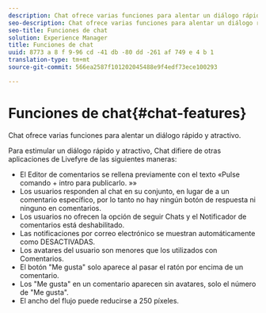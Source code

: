 ```yaml
---
description: Chat ofrece varias funciones para alentar un diálogo rápido y atractivo.
seo-description: Chat ofrece varias funciones para alentar un diálogo rápido y atractivo.
seo-title: Funciones de chat
solution: Experience Manager
title: Funciones de chat
uuid: 8773 a 8 f 9-96 cd -41 db -80 dd -261 af 749 e 4 b 1
translation-type: tm+mt
source-git-commit: 566ea2587f101202045488e9f4edf73ece100293

---
```



# Funciones de chat{#chat-features}

Chat ofrece varias funciones para alentar un diálogo rápido y atractivo.



Para estimular un diálogo rápido y atractivo, Chat difiere de otras aplicaciones de Livefyre de las siguientes maneras:

* El Editor de comentarios se rellena previamente con el texto «Pulse comando + intro para publicarlo. »»
* Los usuarios responden al chat en su conjunto, en lugar de a un comentario específico, por lo tanto no hay ningún botón de respuesta ni ninguno en comentarios.
* Los usuarios no ofrecen la opción de seguir Chats y el Notificador de comentarios está deshabilitado.
* Las notificaciones por correo electrónico se muestran automáticamente como DESACTIVADAS.
* Los avatares del usuario son menores que los utilizados con Comentarios.
* El botón "Me gusta" solo aparece al pasar el ratón por encima de un comentario.
* Los "Me gusta" en un comentario aparecen sin avatares, solo el número de "Me gusta".
* El ancho del flujo puede reducirse a 250 píxeles.


